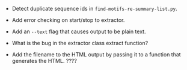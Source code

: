 * Detect duplicate sequence ids in `find-motifs-re-summary-list.py`.
* Add error checking on start/stop to extractor.
* Add an `--text` flag that causes output to be plain text.
* What is the bug in the extractor class extract function?

* Add the filename to the HTML output by passing it to a function that generates the HTML. ????
